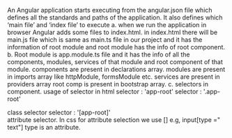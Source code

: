 An Angular application starts executing from the angular.json file which defines all the standards and paths of the application.
It also defines which ‘main file’ and ‘index file’ to execute
   a. when we run the application in browser Angular adds some <script></script> files to index.html.
      in index.html there will be main.js file which is same as main.ts file in our project and it has the information of 
      root module and root module has the info of root component.
   b. Root module is app.module.ts file and it has the info of all the components, modules, services of that module and root component of that module.
      components are present in declarations array.
      modules are present in imports array like httpModule, formsModule etc.
      services are present in providers array
      root comp is present in bootstrap array.
   c. selectors in component.              usage of selector in html
      selector : 'app-root'                <app-root></app-root>
      selector : '.app-root'               <div class="app-root"></div> class selector
      selector : '[app-root]'              <div app-root></div>  attribute selector.
      In css for attribute selection we use [] e.g, input[type =" text"] type is an attribute.
                                                      